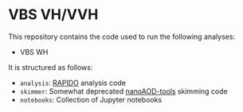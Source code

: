 # VBS VH/VVH
This repository contains the code used to run the following analyses:
- VBS WH

It is structured as follows:
- `analysis`: [RAPIDO](https://github.com/jkguiang/rapido) analysis code
- `skimmer`: Somewhat deprecated [nanoAOD-tools](https://github.com/cms-nanoAOD/nanoAOD-tools) skimming code
- `notebooks`: Collection of Jupyter notebooks
